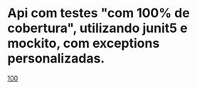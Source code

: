 # Api com testes "com 100% de cobertura", utilizando junit5 e mockito, com exceptions personalizadas.


[100](https://github.com/denishpcinfo/api-testes-junit5-mockito/assets/17712719/61473c14-3a1e-4b86-bb54-5148b64dd2ed)

